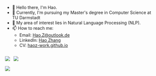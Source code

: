 - 👋 Hello there, I'm Hao.
- 👀 Currently, I'm pursuing my Master's degree in Computer Science at TU Darmstadt
- 🌱 My area of interest lies in Natural Language Processing (NLP).
- 📫 How to reach me: 
     - Email: [Hao.Z@outlook.de](mailto:Hao.Z@outlook.de)
     - LinkedIn: [Hao Zhang](https://www.linkedin.com/in/%E6%B5%A9-%E5%BC%A0-730426223/)
     - CV: [haoz-work.github.io](https://haoz-work.github.io/)



<div style="display: flex; flex-direction: row;">
     
 <img class="img" src="https://github-readme-stats.vercel.app/api?username=HaoZ-Work&theme=radical" />  &nbsp;
 <img class="img" src="https://github-readme-streak-stats.herokuapp.com/?user=HaoZ-Work&theme=radical" />

</div>

<div align="left">

<img class="img" src="https://github-readme-stats.vercel.app/api/top-langs/?username=HaoZ-Work&theme=radical&layout=compact&hide=jupyter%20notebook" />

</div>
